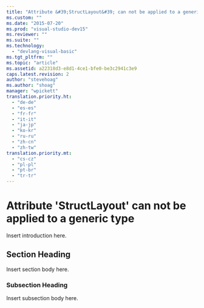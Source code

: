 ```yaml
---
title: "Attribute &#39;StructLayout&#39; can not be applied to a generic type | Microsoft Docs"
ms.custom: ""
ms.date: "2015-07-20"
ms.prod: "visual-studio-dev15"
ms.reviewer: ""
ms.suite: ""
ms.technology: 
  - "devlang-visual-basic"
ms.tgt_pltfrm: ""
ms.topic: "article"
ms.assetid: a22318d3-e8d1-4ce1-bfe0-be3c2941c3e9
caps.latest.revision: 2
author: "stevehoag"
ms.author: "shoag"
manager: "wpickett"
translation.priority.ht: 
  - "de-de"
  - "es-es"
  - "fr-fr"
  - "it-it"
  - "ja-jp"
  - "ko-kr"
  - "ru-ru"
  - "zh-cn"
  - "zh-tw"
translation.priority.mt: 
  - "cs-cz"
  - "pl-pl"
  - "pt-br"
  - "tr-tr"
---
```

# Attribute &#39;StructLayout&#39; can not be applied to a generic type
Insert introduction here.  
  
## Section Heading  
 Insert section body here.  
  
### Subsection Heading  
 Insert subsection body here.